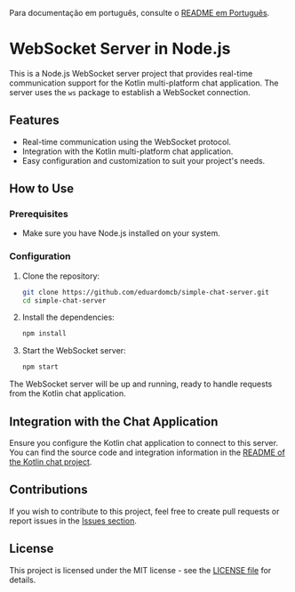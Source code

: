 Para documentação em português, consulte o [README em Português](docs/README.pt.md).

# WebSocket Server in Node.js

This is a Node.js WebSocket server project that provides real-time communication support for the Kotlin multi-platform chat application. The server uses the `ws` package to establish a WebSocket connection.

## Features

- Real-time communication using the WebSocket protocol.
- Integration with the Kotlin multi-platform chat application.
- Easy configuration and customization to suit your project's needs.

## How to Use

### Prerequisites

- Make sure you have Node.js installed on your system.

### Configuration

1. Clone the repository:

   ```bash
   git clone https://github.com/eduardomcb/simple-chat-server.git
   cd simple-chat-server
   ```

2. Install the dependencies:

   ```bash
   npm install
   ```

3. Start the WebSocket server:

   ```bash
   npm start
   ```

The WebSocket server will be up and running, ready to handle requests from the Kotlin chat application.

## Integration with the Chat Application

Ensure you configure the Kotlin chat application to connect to this server. You can find the source code and integration information in the [README of the Kotlin chat project](https://github.com/eduardomcb/simple-chat-multiplatform).

## Contributions

If you wish to contribute to this project, feel free to create pull requests or report issues in the [Issues section](https://github.com/eduardomcb/simple-chat-server/issues).

## License

This project is licensed under the MIT license - see the [LICENSE file](LICENSE) for details.
